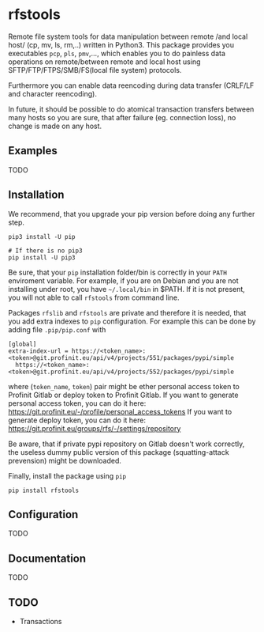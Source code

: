 # rfstools
Remote file system tools for data manipulation between remote /and local host/ (cp, mv, ls, rm,..) written in Python3. 
This package provides you executables `pcp`, `pls`, `pmv`,..., which enables you to do painless data operations on remote/between remote and local host using SFTP/FTP/FTPS/SMB/FS(local file system) protocols.

Furthermore you can enable data reencoding during data transfer (CRLF/LF and character reencoding). 

In future, it should be possible to do atomical transaction transfers between many hosts so you are sure, that after failure (eg. connection loss), no change is made on any host.

## Examples
TODO

## Installation
We recommend, that you upgrade your pip version before doing any further step.

    pip3 install -U pip

    # If there is no pip3
    pip install -U pip3       

Be sure, that your `pip` installation folder/bin is correctly in your `PATH` enviroment variable. 
For example, if you are on Debian and you are not installing under root, you have `~/.local/bin` in $PATH.
If it is not present, you will not able to call `rfstools` from command line.

Packages `rfslib` and `rfstools` are private and therefore it is needed, that you add extra indexes to `pip` configuration.
For example this can be done by adding file `.pip/pip.conf` with

    [global]
    extra-index-url = https://<token_name>:<token>@git.profinit.eu/api/v4/projects/551/packages/pypi/simple 
      https://<token_name>:<token>@git.profinit.eu/api/v4/projects/552/packages/pypi/simple

where (`token_name`, `token`) pair might be ether personal access token to Profinit Gitlab or deploy token to Profinit Gitlab.
If you want to generate personal access token, you can do it here: https://git.profinit.eu/-/profile/personal_access_tokens
If you want to generate deploy token, you can do it here: https://git.profinit.eu/groups/rfs/-/settings/repository

Be aware, that if private pypi repository on Gitlab doesn't work correctly, the useless dummy public version of this package (squatting-attack prevension) might be downloaded.

Finally, install the package using `pip`

    pip install rfstools


## Configuration
TODO

## Documentation
TODO

## TODO
* Transactions 

